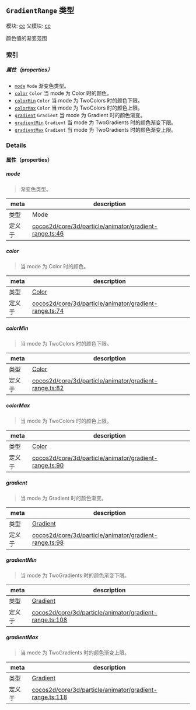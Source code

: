 ## `GradientRange` 类型



模块: [cc](../modules/cc.md)
父模块: [cc](../modules/cc.md)


颜色值的渐变范围



### 索引

##### 属性（properties）

  - [`mode`](#mode) `Mode` 渐变色类型。
  - [`color`](#color) `Color` 当 mode 为 Color 时的颜色。
  - [`colorMin`](#colormin) `Color` 当 mode 为 TwoColors 时的颜色下限。
  - [`colorMax`](#colormax) `Color` 当 mode 为 TwoColors 时的颜色上限。
  - [`gradient`](#gradient) `Gradient` 当 mode 为 Gradient 时的颜色渐变。
  - [`gradientMin`](#gradientmin) `Gradient` 当 mode 为 TwoGradients 时的颜色渐变下限。
  - [`gradientMax`](#gradientmax) `Gradient` 当 mode 为 TwoGradients 时的颜色渐变上限。





### Details


#### 属性（properties）


##### mode

> 渐变色类型。

| meta | description |
|------|-------------|
| 类型 | Mode |
| 定义于 | [cocos2d/core/3d/particle/animator/gradient-range.ts:46](https://github.com/cocos-creator/engine/blob/a2f4b48f64e8117cf0d5a93229bfe31932c42384/cocos2d/core/3d/particle/animator/gradient-range.ts#L46) |



##### color

> 当 mode 为 Color 时的颜色。

| meta | description |
|------|-------------|
| 类型 | <a href="../classes/Color.html" class="crosslink">Color</a> |
| 定义于 | [cocos2d/core/3d/particle/animator/gradient-range.ts:74](https://github.com/cocos-creator/engine/blob/a2f4b48f64e8117cf0d5a93229bfe31932c42384/cocos2d/core/3d/particle/animator/gradient-range.ts#L74) |



##### colorMin

> 当 mode 为 TwoColors 时的颜色下限。

| meta | description |
|------|-------------|
| 类型 | <a href="../classes/Color.html" class="crosslink">Color</a> |
| 定义于 | [cocos2d/core/3d/particle/animator/gradient-range.ts:82](https://github.com/cocos-creator/engine/blob/a2f4b48f64e8117cf0d5a93229bfe31932c42384/cocos2d/core/3d/particle/animator/gradient-range.ts#L82) |



##### colorMax

> 当 mode 为 TwoColors 时的颜色上限。

| meta | description |
|------|-------------|
| 类型 | <a href="../classes/Color.html" class="crosslink">Color</a> |
| 定义于 | [cocos2d/core/3d/particle/animator/gradient-range.ts:90](https://github.com/cocos-creator/engine/blob/a2f4b48f64e8117cf0d5a93229bfe31932c42384/cocos2d/core/3d/particle/animator/gradient-range.ts#L90) |



##### gradient

> 当 mode 为 Gradient 时的颜色渐变。

| meta | description |
|------|-------------|
| 类型 | <a href="../classes/Gradient.html" class="crosslink">Gradient</a> |
| 定义于 | [cocos2d/core/3d/particle/animator/gradient-range.ts:98](https://github.com/cocos-creator/engine/blob/a2f4b48f64e8117cf0d5a93229bfe31932c42384/cocos2d/core/3d/particle/animator/gradient-range.ts#L98) |



##### gradientMin

> 当 mode 为 TwoGradients 时的颜色渐变下限。

| meta | description |
|------|-------------|
| 类型 | <a href="../classes/Gradient.html" class="crosslink">Gradient</a> |
| 定义于 | [cocos2d/core/3d/particle/animator/gradient-range.ts:108](https://github.com/cocos-creator/engine/blob/a2f4b48f64e8117cf0d5a93229bfe31932c42384/cocos2d/core/3d/particle/animator/gradient-range.ts#L108) |



##### gradientMax

> 当 mode 为 TwoGradients 时的颜色渐变上限。

| meta | description |
|------|-------------|
| 类型 | <a href="../classes/Gradient.html" class="crosslink">Gradient</a> |
| 定义于 | [cocos2d/core/3d/particle/animator/gradient-range.ts:118](https://github.com/cocos-creator/engine/blob/a2f4b48f64e8117cf0d5a93229bfe31932c42384/cocos2d/core/3d/particle/animator/gradient-range.ts#L118) |






